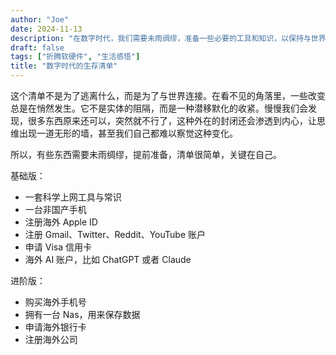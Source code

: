 ```yaml
---
author: "Joe"
date: 2024-11-13
description: "在数字时代，我们需要未雨绸缪，准备一些必要的工具和知识，以保持与世界的连接"
draft: false
tags: ["折腾软硬件", "生活感悟"]
title: "数字时代的生存清单"
---
```


这个清单不是为了逃离什么，而是为了与世界连接。在看不见的角落里，一些改变总是在悄然发生。它不是实体的阻隔，而是一种潜移默化的收紧。慢慢我们会发现，很多东西原来还可以，突然就不行了，这种外在的封闭还会渗透到内心，让思维出现一道无形的墙，甚至我们自己都难以察觉这种变化。

所以，有些东西需要未雨绸缪，提前准备，清单很简单，关键在自己。

基础版：

- 一套科学上网工具与常识
- 一台非国产手机
- 注册海外 Apple ID
- 注册 Gmail、Twitter、Reddit、YouTube 账户
- 申请 Visa 信用卡
- 海外 AI 账户，比如 ChatGPT 或者 Claude

进阶版：

- 购买海外手机号
- 拥有一台 Nas，用来保存数据
- 申请海外银行卡
- 注册海外公司